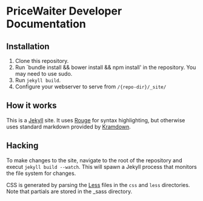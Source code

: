 PriceWaiter Developer Documentation
===

## Installation
1. Clone this repository.
2. Run `bundle install && bower install && npm install' in the repository. You may need to use sudo.
3. Run `jekyll build`.
4. Configure your webserver to serve from `/{repo-dir}/_site/`

## How it works
This is a [Jekyll](http://jekyllrb.com/) site. It uses [Rouge](https://github.com/jneen/rouge) for syntax highlighting,
but otherwise uses standard markdown provided by [Kramdown](http://kramdown.gettalong.org/).

## Hacking
To make changes to the site, navigate to the root of the repository and execut `jekyll build --watch`. This will
spawn a Jekyll process that monitors the file system for changes.

CSS is generated by parsing the [Less](http://lesscss.org/) files in the `css` and `less` directories. Note that
partials are stored in the _sass directory.
